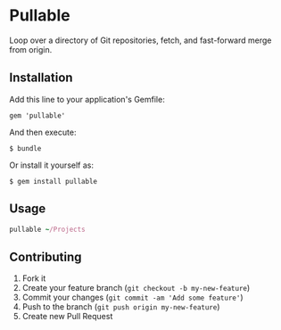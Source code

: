 # Pullable

Loop over a directory of Git repositories, fetch, and fast-forward merge from
origin.

## Installation

Add this line to your application's Gemfile:

    gem 'pullable'

And then execute:

    $ bundle

Or install it yourself as:

    $ gem install pullable

## Usage

```ruby
pullable ~/Projects
```

## Contributing

1. Fork it
2. Create your feature branch (`git checkout -b my-new-feature`)
3. Commit your changes (`git commit -am 'Add some feature'`)
4. Push to the branch (`git push origin my-new-feature`)
5. Create new Pull Request

